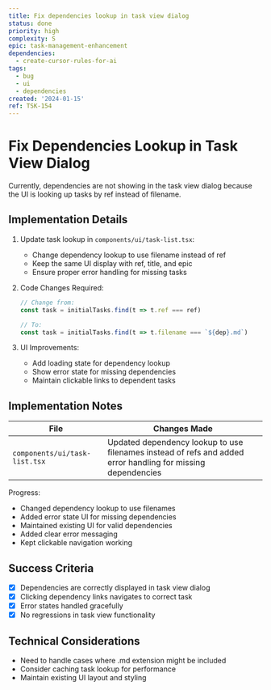 ```yaml
---
title: Fix dependencies lookup in task view dialog
status: done
priority: high
complexity: S
epic: task-management-enhancement
dependencies:
  - create-cursor-rules-for-ai
tags:
  - bug
  - ui
  - dependencies
created: '2024-01-15'
ref: TSK-154
---
```


# Fix Dependencies Lookup in Task View Dialog

Currently, dependencies are not showing in the task view dialog because the UI is looking up tasks by ref instead of filename.

## Implementation Details

1. Update task lookup in `components/ui/task-list.tsx`:
   - Change dependency lookup to use filename instead of ref
   - Keep the same UI display with ref, title, and epic
   - Ensure proper error handling for missing tasks

2. Code Changes Required:
   ```typescript
   // Change from:
   const task = initialTasks.find(t => t.ref === ref)
   
   // To:
   const task = initialTasks.find(t => t.filename === `${dep}.md`)
   ```

3. UI Improvements:
   - Add loading state for dependency lookup
   - Show error state for missing dependencies
   - Maintain clickable links to dependent tasks

## Implementation Notes

| File | Changes Made |
|------|--------------|
| `components/ui/task-list.tsx` | Updated dependency lookup to use filenames instead of refs and added error handling for missing dependencies |

Progress:
- Changed dependency lookup to use filenames
- Added error state UI for missing dependencies
- Maintained existing UI for valid dependencies
- Added clear error messaging
- Kept clickable navigation working

## Success Criteria

- [x] Dependencies are correctly displayed in task view dialog
- [x] Clicking dependency links navigates to correct task
- [x] Error states handled gracefully
- [x] No regressions in task view functionality

## Technical Considerations

- Need to handle cases where .md extension might be included
- Consider caching task lookup for performance
- Maintain existing UI layout and styling 
